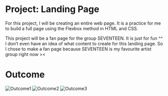 # Project: Landing Page

For this project, I will be creating an entire web page. It is a practice for me to build a full page using the Flexbox method in HTML and CSS.  

This project will be a fan page for the group SEVENTEEN. It is just for fun ^^  I don’t even have an idea of what content to create for this landing page. So I chose to make a fan page because SEVENTEEN is my favourite artist group right now ><  

# Outcome
![Outcome1](https://github.com/yingying1712/flex/blob/main/LandPage/desired-outcome-1.png?raw=true)
![Outcome2](https://github.com/yingying1712/flex/blob/main/LandPage/desired-outcome-2.png?raw=true)
![Outcome3](https://github.com/yingying1712/flex/blob/main/LandPage/desired-outcome-3.png?raw=true)
